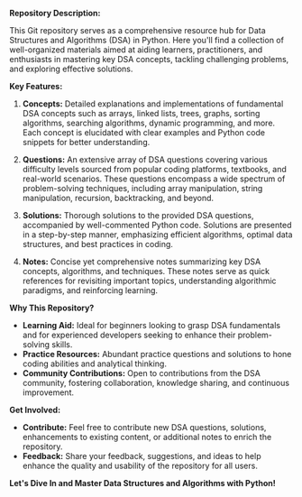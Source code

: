 **Repository Description:**

This Git repository serves as a comprehensive resource hub for Data Structures and Algorithms (DSA) in Python. Here you'll find a collection of well-organized materials aimed at aiding learners, practitioners, and enthusiasts in mastering key DSA concepts, tackling challenging problems, and exploring effective solutions.

**Key Features:**

1. **Concepts:** Detailed explanations and implementations of fundamental DSA concepts such as arrays, linked lists, trees, graphs, sorting algorithms, searching algorithms, dynamic programming, and more. Each concept is elucidated with clear examples and Python code snippets for better understanding.

2. **Questions:** An extensive array of DSA questions covering various difficulty levels sourced from popular coding platforms, textbooks, and real-world scenarios. These questions encompass a wide spectrum of problem-solving techniques, including array manipulation, string manipulation, recursion, backtracking, and beyond.

3. **Solutions:** Thorough solutions to the provided DSA questions, accompanied by well-commented Python code. Solutions are presented in a step-by-step manner, emphasizing efficient algorithms, optimal data structures, and best practices in coding.

4. **Notes:** Concise yet comprehensive notes summarizing key DSA concepts, algorithms, and techniques. These notes serve as quick references for revisiting important topics, understanding algorithmic paradigms, and reinforcing learning.

**Why This Repository?**

- **Learning Aid:** Ideal for beginners looking to grasp DSA fundamentals and for experienced developers seeking to enhance their problem-solving skills.
- **Practice Resources:** Abundant practice questions and solutions to hone coding abilities and analytical thinking.
- **Community Contributions:** Open to contributions from the DSA community, fostering collaboration, knowledge sharing, and continuous improvement.

**Get Involved:**

- **Contribute:** Feel free to contribute new DSA questions, solutions, enhancements to existing content, or additional notes to enrich the repository.
- **Feedback:** Share your feedback, suggestions, and ideas to help enhance the quality and usability of the repository for all users.

**Let's Dive In and Master Data Structures and Algorithms with Python!**
